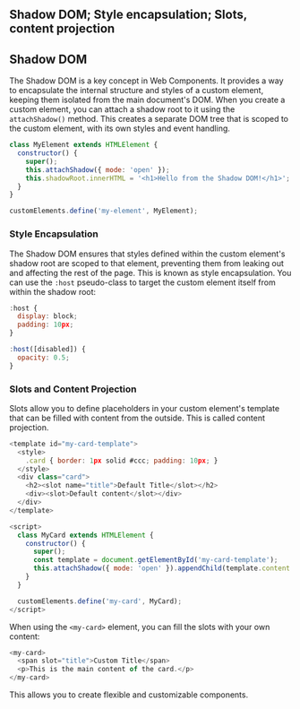 ## Shadow DOM; Style encapsulation; Slots, content projection

## Shadow DOM

The Shadow DOM is a key concept in Web Components. It provides a way to encapsulate the internal structure and styles of a custom element, keeping them isolated from the main document's DOM. When you create a custom element, you can attach a shadow root to it using the `attachShadow()` method. This creates a separate DOM tree that is scoped to the custom element, with its own styles and event handling.
```js
class MyElement extends HTMLElement {
  constructor() {
    super();
    this.attachShadow({ mode: 'open' });
    this.shadowRoot.innerHTML = '<h1>Hello from the Shadow DOM!</h1>';
  }
}

customElements.define('my-element', MyElement);
```

### Style Encapsulation

The Shadow DOM ensures that styles defined within the custom element's shadow root are scoped to that element, preventing them from leaking out and affecting the rest of the page. This is known as style encapsulation. You can use the `:host` pseudo-class to target the custom element itself from within the shadow root:
```js
:host {
  display: block;
  padding: 10px;
}

:host([disabled]) {
  opacity: 0.5;
}
```

### Slots and Content Projection

Slots allow you to define placeholders in your custom element's template that can be filled with content from the outside. This is called content projection.
```js
<template id="my-card-template">
  <style>
    .card { border: 1px solid #ccc; padding: 10px; }
  </style>
  <div class="card">
    <h2><slot name="title">Default Title</slot></h2>
    <div><slot>Default content</slot></div>
  </div>
</template>

<script>
  class MyCard extends HTMLElement {
    constructor() {
      super();
      const template = document.getElementById('my-card-template');
      this.attachShadow({ mode: 'open' }).appendChild(template.content.cloneNode(true));
    }
  }

  customElements.define('my-card', MyCard);
</script>
```

When using the `<my-card>` element, you can fill the slots with your own content:
```js
<my-card>
  <span slot="title">Custom Title</span>
  <p>This is the main content of the card.</p>
</my-card>
```

This allows you to create flexible and customizable components.